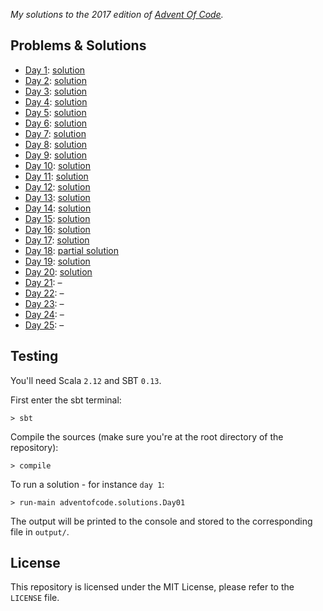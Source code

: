 _My solutions to the 2017 edition of [Advent Of Code](https://adventofcode.com)._


## Problems & Solutions

* [Day 1](https://adventofcode.com/2017/day/1): [solution](https://github.com/FlorianCassayre/AdventOfCode-2017/blob/master/src/main/scala/adventofcode/solutions/Day01.scala)
* [Day 2](https://adventofcode.com/2017/day/2): [solution](https://github.com/FlorianCassayre/AdventOfCode-2017/blob/master/src/main/scala/adventofcode/solutions/Day02.scala)
* [Day 3](https://adventofcode.com/2017/day/3): [solution](https://github.com/FlorianCassayre/AdventOfCode-2017/blob/master/src/main/scala/adventofcode/solutions/Day03.scala)
* [Day 4](https://adventofcode.com/2017/day/4): [solution](https://github.com/FlorianCassayre/AdventOfCode-2017/blob/master/src/main/scala/adventofcode/solutions/Day04.scala)
* [Day 5](https://adventofcode.com/2017/day/5): [solution](https://github.com/FlorianCassayre/AdventOfCode-2017/blob/master/src/main/scala/adventofcode/solutions/Day05.scala)
* [Day 6](https://adventofcode.com/2017/day/6): [solution](https://github.com/FlorianCassayre/AdventOfCode-2017/blob/master/src/main/scala/adventofcode/solutions/Day06.scala)
* [Day 7](https://adventofcode.com/2017/day/7): [solution](https://github.com/FlorianCassayre/AdventOfCode-2017/blob/master/src/main/scala/adventofcode/solutions/Day07.scala)
* [Day 8](https://adventofcode.com/2017/day/8): [solution](https://github.com/FlorianCassayre/AdventOfCode-2017/blob/master/src/main/scala/adventofcode/solutions/Day08.scala)
* [Day 9](https://adventofcode.com/2017/day/9): [solution](https://github.com/FlorianCassayre/AdventOfCode-2017/blob/master/src/main/scala/adventofcode/solutions/Day09.scala)
* [Day 10](https://adventofcode.com/2017/day/10): [solution](https://github.com/FlorianCassayre/AdventOfCode-2017/blob/master/src/main/scala/adventofcode/solutions/Day10.scala)
* [Day 11](https://adventofcode.com/2017/day/11): [solution](https://github.com/FlorianCassayre/AdventOfCode-2017/blob/master/src/main/scala/adventofcode/solutions/Day11.scala)
* [Day 12](https://adventofcode.com/2017/day/12): [solution](https://github.com/FlorianCassayre/AdventOfCode-2017/blob/master/src/main/scala/adventofcode/solutions/Day12.scala)
* [Day 13](https://adventofcode.com/2017/day/13): [solution](https://github.com/FlorianCassayre/AdventOfCode-2017/blob/master/src/main/scala/adventofcode/solutions/Day13.scala)
* [Day 14](https://adventofcode.com/2017/day/14): [solution](https://github.com/FlorianCassayre/AdventOfCode-2017/blob/master/src/main/scala/adventofcode/solutions/Day14.scala)
* [Day 15](https://adventofcode.com/2017/day/15): [solution](https://github.com/FlorianCassayre/AdventOfCode-2017/blob/master/src/main/scala/adventofcode/solutions/Day15.scala)
* [Day 16](https://adventofcode.com/2017/day/16): [solution](https://github.com/FlorianCassayre/AdventOfCode-2017/blob/master/src/main/scala/adventofcode/solutions/Day16.scala)
* [Day 17](https://adventofcode.com/2017/day/17): [solution](https://github.com/FlorianCassayre/AdventOfCode-2017/blob/master/src/main/scala/adventofcode/solutions/Day17.scala)
* [Day 18](https://adventofcode.com/2017/day/18): [partial solution](https://github.com/FlorianCassayre/AdventOfCode-2017/blob/master/src/main/scala/adventofcode/solutions/Day18.scala)
* [Day 19](https://adventofcode.com/2017/day/19): [solution](https://github.com/FlorianCassayre/AdventOfCode-2017/blob/master/src/main/scala/adventofcode/solutions/Day19.scala)
* [Day 20](https://adventofcode.com/2017/day/20): [solution](https://github.com/FlorianCassayre/AdventOfCode-2017/blob/master/src/main/scala/adventofcode/solutions/Day20.scala)
* [Day 21](https://adventofcode.com/2017/day/21): –[](https://github.com/FlorianCassayre/AdventOfCode-2017/blob/master/src/main/scala/adventofcode/solutions/Day21.scala)
* [Day 22](https://adventofcode.com/2017/day/22): –[](https://github.com/FlorianCassayre/AdventOfCode-2017/blob/master/src/main/scala/adventofcode/solutions/Day22.scala)
* [Day 23](https://adventofcode.com/2017/day/23): –[](https://github.com/FlorianCassayre/AdventOfCode-2017/blob/master/src/main/scala/adventofcode/solutions/Day23.scala)
* [Day 24](https://adventofcode.com/2017/day/24): –[](https://github.com/FlorianCassayre/AdventOfCode-2017/blob/master/src/main/scala/adventofcode/solutions/Day24.scala)
* [Day 25](https://adventofcode.com/2017/day/25): –[](https://github.com/FlorianCassayre/AdventOfCode-2017/blob/master/src/main/scala/adventofcode/solutions/Day25.scala)


## Testing

You'll need Scala `2.12` and SBT `0.13`.

First enter the sbt terminal:
```
> sbt
```

Compile the sources (make sure you're at the root directory of the repository):
```
> compile
```

To run a solution - for instance `day 1`:
```
> run-main adventofcode.solutions.Day01
```

The output will be printed to the console and stored to the corresponding file in `output/`.


## License

This repository is licensed under the MIT License, please refer to the `LICENSE` file.